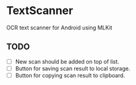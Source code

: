 # TextScanner
OCR text scanner for Android using MLKit


## TODO
- [ ] New scan should be added on top of list.
- [ ] Button for saving scan result to local storage.
- [ ] Button for copying scan result to clipboard.